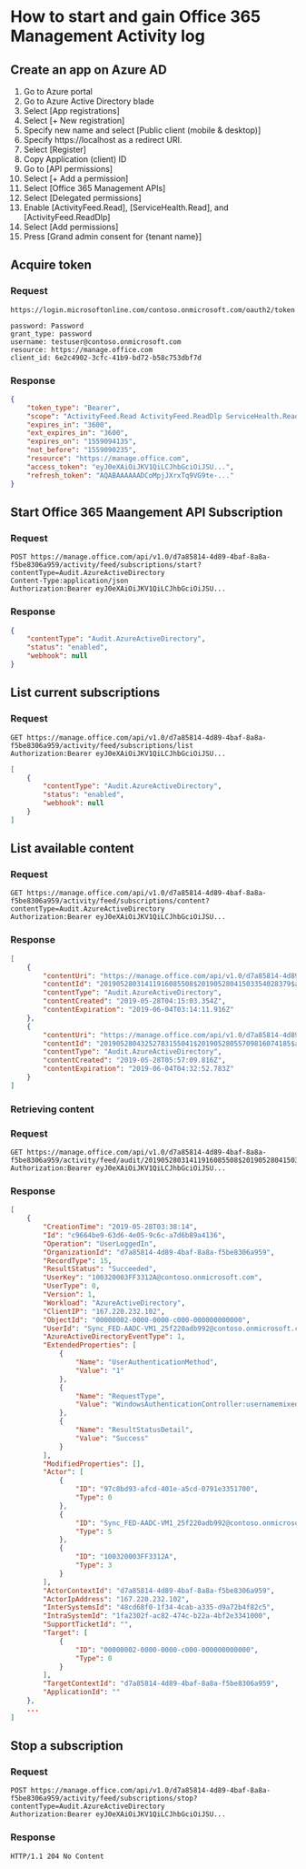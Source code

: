 # How to start and gain Office 365 Management Activity log

## Create an app on Azure AD

1. Go to Azure portal
2. Go to Azure Active Directory blade
3. Select [App registrations]
4. Select [+ New registration]
5. Specify new name and select [Public client (mobile & desktop)]
6. Specify https://localhost as a redirect URI.
7. Select [Register]
8. Copy Application (client) ID
9. Go to [API permissions]
10. Select [+ Add a permission]
11. Select [Office 365 Management APIs]
12. Select [Delegated permissions]
13. Enable [ActivityFeed.Read], [ServiceHealth.Read], and [ActivityFeed.ReadDlp]
14. Select [Add permissions]
15. Press [Grand admin consent for {tenant name}]

## Acquire token

### Request

```
https://login.microsoftonline.com/contoso.onmicrosoft.com/oauth2/token

password: Password
grant_type: password
username: testuser@contoso.onmicrosoft.com
resource: https://manage.office.com
client_id: 6e2c4902-3cfc-41b9-bd72-b58c753dbf7d
```

### Response

```json
{
    "token_type": "Bearer",
    "scope": "ActivityFeed.Read ActivityFeed.ReadDlp ServiceHealth.Read",
    "expires_in": "3600",
    "ext_expires_in": "3600",
    "expires_on": "1559094135",
    "not_before": "1559090235",
    "resource": "https://manage.office.com",
    "access_token": "eyJ0eXAiOiJKV1QiLCJhbGciOiJSU...",
    "refresh_token": "AQABAAAAAADCoMpjJXrxTq9VG9te-..."
}
```

## Start Office 365 Maangement API Subscription

### Request

```
POST https://manage.office.com/api/v1.0/d7a85814-4d89-4baf-8a8a-f5be8306a959/activity/feed/subscriptions/start?contentType=Audit.AzureActiveDirectory
Content-Type:application/json
Authorization:Bearer eyJ0eXAiOiJKV1QiLCJhbGciOiJSU...
```

### Response

```json
{
    "contentType": "Audit.AzureActiveDirectory",
    "status": "enabled",
    "webhook": null
}
```

## List current subscriptions

### Request

```
GET https://manage.office.com/api/v1.0/d7a85814-4d89-4baf-8a8a-f5be8306a959/activity/feed/subscriptions/list
Authorization:Bearer eyJ0eXAiOiJKV1QiLCJhbGciOiJSU...
```

```json
[
    {
        "contentType": "Audit.AzureActiveDirectory",
        "status": "enabled",
        "webhook": null
    }
]
```

## List available content

### Request

```
GET https://manage.office.com/api/v1.0/d7a85814-4d89-4baf-8a8a-f5be8306a959/activity/feed/subscriptions/content?contentType=Audit.AzureActiveDirectory
Authorization:Bearer eyJ0eXAiOiJKV1QiLCJhbGciOiJSU...
```

### Response

```json
[
    {
        "contentUri": "https://manage.office.com/api/v1.0/d7a85814-4d89-4baf-8a8a-f5be8306a959/activity/feed/audit/20190528031411916085508$20190528041503354028379$audit_azureactivedirectory$Audit_AzureActiveDirectory$apac0015",
        "contentId": "20190528031411916085508$20190528041503354028379$audit_azureactivedirectory$Audit_AzureActiveDirectory$apac0015",
        "contentType": "Audit.AzureActiveDirectory",
        "contentCreated": "2019-05-28T04:15:03.354Z",
        "contentExpiration": "2019-06-04T03:14:11.916Z"
    },
    {
        "contentUri": "https://manage.office.com/api/v1.0/d7a85814-4d89-4baf-8a8a-f5be8306a959/activity/feed/audit/20190528043252783155041$20190528055709816074185$audit_azureactivedirectory$Audit_AzureActiveDirectory$apac0015",
        "contentId": "20190528043252783155041$20190528055709816074185$audit_azureactivedirectory$Audit_AzureActiveDirectory$apac0015",
        "contentType": "Audit.AzureActiveDirectory",
        "contentCreated": "2019-05-28T05:57:09.816Z",
        "contentExpiration": "2019-06-04T04:32:52.783Z"
    }
]
```

### Retrieving content

### Request

```
GET https://manage.office.com/api/v1.0/d7a85814-4d89-4baf-8a8a-f5be8306a959/activity/feed/audit/20190528031411916085508$20190528041503354028379$audit_azureactivedirectory$Audit_AzureActiveDirectory$apac0015
Authorization:Bearer eyJ0eXAiOiJKV1QiLCJhbGciOiJSU...
```

### Response

```json
[
    {
        "CreationTime": "2019-05-28T03:38:14",
        "Id": "c9664be9-63d6-4e05-9c6c-a7d6b89a4136",
        "Operation": "UserLoggedIn",
        "OrganizationId": "d7a85814-4d89-4baf-8a8a-f5be8306a959",
        "RecordType": 15,
        "ResultStatus": "Succeeded",
        "UserKey": "100320003FF3312A@contoso.onmicrosoft.com",
        "UserType": 0,
        "Version": 1,
        "Workload": "AzureActiveDirectory",
        "ClientIP": "167.220.232.102",
        "ObjectId": "00000002-0000-0000-c000-000000000000",
        "UserId": "Sync_FED-AADC-VM1_25f220adb992@contoso.onmicrosoft.com",
        "AzureActiveDirectoryEventType": 1,
        "ExtendedProperties": [
            {
                "Name": "UserAuthenticationMethod",
                "Value": "1"
            },
            {
                "Name": "RequestType",
                "Value": "WindowsAuthenticationController:usernamemixed"
            },
            {
                "Name": "ResultStatusDetail",
                "Value": "Success"
            }
        ],
        "ModifiedProperties": [],
        "Actor": [
            {
                "ID": "97c8bd93-afcd-401e-a5cd-0791e3351700",
                "Type": 0
            },
            {
                "ID": "Sync_FED-AADC-VM1_25f220adb992@contoso.onmicrosoft.com",
                "Type": 5
            },
            {
                "ID": "100320003FF3312A",
                "Type": 3
            }
        ],
        "ActorContextId": "d7a85814-4d89-4baf-8a8a-f5be8306a959",
        "ActorIpAddress": "167.220.232.102",
        "InterSystemsId": "48cd68f0-1f34-4cab-a335-d9a72b4f82c5",
        "IntraSystemId": "1fa2302f-ac82-474c-b22a-4bf2e3341000",
        "SupportTicketId": "",
        "Target": [
            {
                "ID": "00000002-0000-0000-c000-000000000000",
                "Type": 0
            }
        ],
        "TargetContextId": "d7a85814-4d89-4baf-8a8a-f5be8306a959",
        "ApplicationId": ""
    },
    ...
]
```

## Stop a subscription

### Request

```
POST https://manage.office.com/api/v1.0/d7a85814-4d89-4baf-8a8a-f5be8306a959/activity/feed/subscriptions/stop?contentType=Audit.AzureActiveDirectory
Authorization:Bearer eyJ0eXAiOiJKV1QiLCJhbGciOiJSU...
```

### Response

```
HTTP/1.1 204 No Content
```
